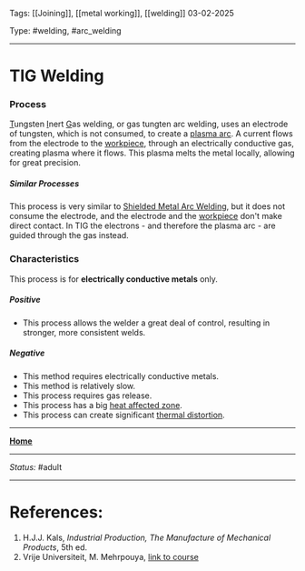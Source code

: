 Tags: [[Joining]], [[metal working]], [[welding]]
03-02-2025

Type: #welding, #arc_welding

---
# TIG Welding
### Process
<u>T</u>ungsten <u>I</u>nert <u>G</u>as welding, or gas tungten arc welding, uses an electrode of tungsten, which is not consumed, to create a [plasma arc](Plasma%20Working.md). A current flows from the electrode to the [workpiece](!%20Manufacturing%20Technologies%20Overview.md#Terms%20and%20Disambiguation), through an electrically conductive gas, creating plasma where it flows. This plasma melts the metal locally, allowing for great precision.
##### Similar Processes
This process is very similar to [Shielded Metal Arc Welding](Shielded%20Metal%20Arc%20Welding.md), but it does not consume the electrode, and the electrode and the [workpiece](!%20Manufacturing%20Technologies%20Overview.md#Terms%20and%20Disambiguation) don't make direct contact. In TIG the electrons - and therefore the plasma arc - are guided through the gas instead.

### Characteristics
This process is for __electrically conductive metals__ only.
##### Positive
- This process allows the welder a great deal of control, resulting in stronger, more consistent welds.
##### Negative
- This method requires electrically conductive metals.
- This method is relatively slow.
- This process requires gas release.
- This process has a big [heat affected zone](Crystal%20Manipulation%20and%20Deformation.md#hot%20deformation).
- This process can create significant [thermal distortion](!%20Manufacturing%20Technologies%20Overview.md#Terms%20and%20Disambiguation).








---
__[Home](!%20Manufacturing%20Technologies%20Overview.md)__

---
_Status:_ #adult

---
# References:
[^tung]: [Wikipedia - Gas tungsten arc welding](https://en.wikipedia.org/wiki/Gas_tungsten_arc_welding)
1. H.J.J. Kals, _Industrial Production, The Manufacture of Mechanical Products_, 5th ed.
2. Vrije Universiteit, M. Mehrpouya, [link to course](https://canvas.utwente.nl/courses/15351)